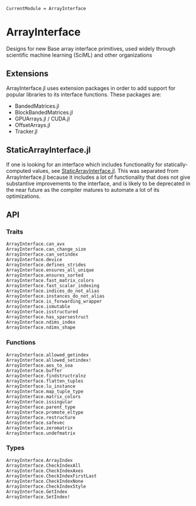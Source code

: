 ```@meta
CurrentModule = ArrayInterface
```
# ArrayInterface

Designs for new Base array interface primitives, used widely through scientific machine learning (SciML) and other organizations

## Extensions

ArrayInterface.jl uses extension packages in order to add support for popular libraries to its interface functions. These packages are:

- BandedMatrices.jl
- BlockBandedMatrices.jl
- GPUArrays.jl / CUDA.jl
- OffsetArrays.jl
- Tracker.jl

## StaticArrayInterface.jl

If one is looking for an interface which includes functionality for statically-computed values, see 
[StaticArrayInterface.jl](https://github.com/JuliaArrays/StaticArrayInterface.jl).
This was separated from ArrayInterface.jl because it includes a lot of functionality that does not give substantive improvements
to the interface, and is likely to be deprecated in the near future as the compiler matures to automate a lot of its optimizations.

## API

### Traits

```@docs
ArrayInterface.can_avx
ArrayInterface.can_change_size
ArrayInterface.can_setindex
ArrayInterface.device
ArrayInterface.defines_strides
ArrayInterface.ensures_all_unique
ArrayInterface.ensures_sorted
ArrayInterface.fast_matrix_colors
ArrayInterface.fast_scalar_indexing
ArrayInterface.indices_do_not_alias
ArrayInterface.instances_do_not_alias
ArrayInterface.is_forwarding_wrapper
ArrayInterface.ismutable
ArrayInterface.isstructured
ArrayInterface.has_sparsestruct
ArrayInterface.ndims_index
ArrayInterface.ndims_shape

```

### Functions

```@docs
ArrayInterface.allowed_getindex
ArrayInterface.allowed_setindex!
ArrayInterface.aos_to_soa
ArrayInterface.buffer
ArrayInterface.findstructralnz
ArrayInterface.flatten_tuples
ArrayInterface.lu_instance
ArrayInterface.map_tuple_type
ArrayInterface.matrix_colors
ArrayInterface.issingular
ArrayInterface.parent_type
ArrayInterface.promote_eltype
ArrayInterface.restructure
ArrayInterface.safevec
ArrayInterface.zeromatrix
ArrayInterface.undefmatrix
```

### Types

```@docs
ArrayInterface.ArrayIndex
ArrayInterface.CheckIndexAll
ArrayInterface.CheckIndexAxes
ArrayInterface.CheckIndexFirstLast
ArrayInterface.CheckIndexNone
ArrayInterface.CheckIndexStyle
ArrayInterface.GetIndex
ArrayInterface.SetIndex!
```